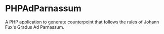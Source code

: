 # PHPAdParnassum
A PHP application to generate counterpoint that follows the rules of Johann Fux's Gradus Ad Parnassum.

